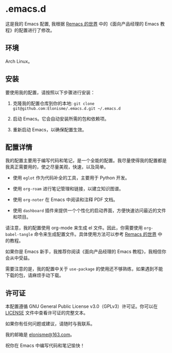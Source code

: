 # .emacs.d

这是我的 Emacs 配置, 我根据 [Remacs 的世界](https://remacs.cc/) 中的《面向产品经理的 Emacs 教程》的配置进行了修改。

## 环境
Arch Linux。

## 安装

要使用我的配置，请按照以下步骤进行安装：

1. 克隆我的配置仓库到你的本地:
`git clone git@github.com:Elonisme/.emacs.d.git ~/.emacs.d`

2. 启动 Emacs。它会自动安装所需的包和依赖项。

3. 重新启动 Emacs，以确保配置生效。

## 配置详情

我的配置主要用于编写代码和笔记，是一个全能的配置。我尽量使得我的配置都是我真正需要用的，使之尽量美观，快速，以及简单。

- 使用 `eglot` 作为代码补全的工具，主要用于 Python 开发。

- 使用 `org-roam` 进行笔记管理和链接，以建立知识图谱。

- 使用 `org-noter` 在 Emacs 中阅读和注释 PDF 文档。

- 使用 `dashboard` 插件来提供一个个性化的启动界面，方便快速访问最近的文件和项目。

请注意，我的配置使用 org-mode 来生成 el 文件。因此，你需要使用 `org-babel-tangle` 命令来生成配置文件。具体使用方法可以参考 [Remacs 的世界](https://remacs.cc/) 中的教程。

如果你是 Emacs 新手，我推荐你阅读《面向产品经理的 Emacs 教程》，我相信你会从中受益。

需要注意的是，我的配置中关于 `use-package` 的使用还不够熟练，如果遇到不能下载的包，请麻烦手动下载。

## 许可证

本配置遵循 GNU General Public License v3.0（GPLv3）许可证。你可以在 [LICENSE](LICENSE) 文件中查看许可证的完整文本。

如果你有任何问题或建议，请随时与我联系。

我的邮箱是 elonisme@163.com。

祝你在 Emacs 中编写代码和笔记愉快！



